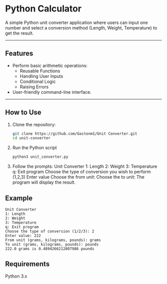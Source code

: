 # Python Calculator

A simple Python unit converter application where users can input one number and select a conversion method (Length, Weight, Temperature) to get the result.

---

## Features
- Perform basic arithmetic operations:
  - Reusable Functions
  - Handling User Inputs
  - Conditional Logic
  - Raising Errors
- User-friendly command-line interface.

---

## How to Use

1. Clone the repository:
    ```bash
   git clone https://github.com/Gastonm1/Unit Converter.git
   cd unit-converter
2. Run the Python script
    ```bash
    python3 unit_converter.py

3. Follow the prompts:
    Unit Converter
    1: Length
    2: Weight
    3: Temperature
    q: Exit program 
    Choose the type of conversion you wish to perform (1,2,3)
    Enter value
    Choose the from unit:
    Choose the to unit:
    The program will display the result.

## Example
    Unit Converter
    1: Length
    2: Weight
    3: Temperature
    q: Exit program
    Choose the type of conversion (1/2/3): 2
    Enter value: 222
    From unit (grams, kilograms, pounds): grams
    To unit (grams, kilograms, pounds): pounds
    222.0 grams is 0.4894266212807986 pounds

## Requirements
Python 3.x